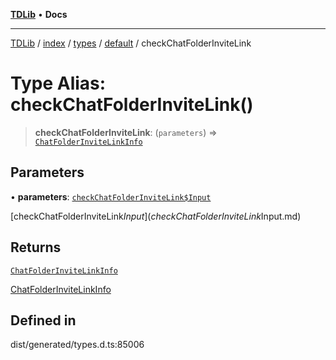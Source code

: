 [**TDLib**](../../../../../../README.md) • **Docs**

***

[TDLib](../../../../../../modules.md) / [index](../../../../../README.md) / [types](../../../README.md) / [default](../README.md) / checkChatFolderInviteLink

# Type Alias: checkChatFolderInviteLink()

> **checkChatFolderInviteLink**: (`parameters`) => [`ChatFolderInviteLinkInfo`](ChatFolderInviteLinkInfo.md)

## Parameters

• **parameters**: [`checkChatFolderInviteLink$Input`](checkChatFolderInviteLink$Input.md)

[checkChatFolderInviteLink$Input](checkChatFolderInviteLink$Input.md)

## Returns

[`ChatFolderInviteLinkInfo`](ChatFolderInviteLinkInfo.md)

[ChatFolderInviteLinkInfo](ChatFolderInviteLinkInfo.md)

## Defined in

dist/generated/types.d.ts:85006
